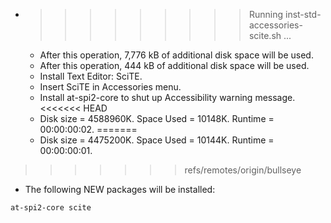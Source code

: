 * >>>>>>>>> Running inst-std-accessories-scite.sh ...
  * After this operation, 7,776 kB of additional disk space will be used.
  * After this operation, 444 kB of additional disk space will be used.
  * Install Text Editor: SciTE.
  * Insert SciTE in Accessories menu.
  * Install at-spi2-core to shut up Accessibility warning message.
<<<<<<< HEAD
  * Disk size = 4588960K. Space Used = 10148K. Runtime = 00:00:00:02.
=======
  * Disk size = 4475200K. Space Used = 10144K. Runtime = 00:00:00:01.
>>>>>>> refs/remotes/origin/bullseye
  * The following NEW packages will be installed:
  ```bash
at-spi2-core scite
  ```
